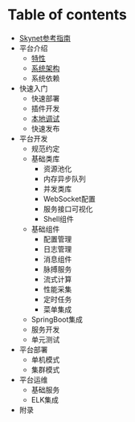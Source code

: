# Table of contents

* [Skynet参考指南](README.md)
* 平台介绍
  * [特性](ping-tai-jie-shao/untitled.md)
  * [系统架构](ping-tai-jie-shao/xi-tong-jia-gou.md)
  * 系统依赖
* 快速入门
  * 快速部署
  * 插件开发
  * [本地调试](kuai-su-ru-men/ben-di-tiao-shi.md)
  * 快速发布
* 平台开发
  * 规范约定
  * 基础类库
    * 资源池化
    * 内存异步队列
    * 并发类库
    * WebSocket配置
    * 服务接口可视化
    * Shell组件
  * 基础组件
    * 配置管理
    * 日志管理
    * 消息组件
    * 脉搏服务
    * 流式计算
    * 性能采集
    * 定时任务
    * 菜单集成
  * SpringBoot集成
  * 服务开发
  * 单元测试
* 平台部署
  * 单机模式
  * 集群模式
* 平台运维
  * 基础服务
  * ELK集成
* 附录

